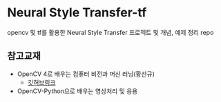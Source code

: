 # Neural Style Transfer-tf
opencv 및 tf를 활용한 Neural Style Transfer 프로젝트 및 개념, 예제 정리 repo

## 참고교재
- OpenCV 4로 배우는 컴퓨터 비전과 머신 러닝(황선규)
  - [깃허브링크](https://github.com/sunkyoo/opencv4cvml)
- OpenCV-Python으로 배우는 영상처리 및 응용
